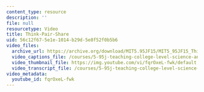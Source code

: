 ```yaml
---
content_type: resource
description: ''
file: null
resourcetype: Video
title: Think-Pair-Share
uid: 56c12f67-5e1e-1014-b29d-5e8f52f0b5b6
video_files:
  archive_url: https://archive.org/download/MIT5.95JF15/MIT5_95JF15_ThinkPairShare_300k.mp4
  video_captions_file: /courses/5-95j-teaching-college-level-science-and-engineering-fall-2015/8aa8790546345a1d85b0f0e9a258d6d5_fqrOxeL-fwk.vtt
  video_thumbnail_file: https://img.youtube.com/vi/fqrOxeL-fwk/default.jpg
  video_transcript_file: /courses/5-95j-teaching-college-level-science-and-engineering-fall-2015/3c580a8105624001904601475236f570_fqrOxeL-fwk.pdf
video_metadata:
  youtube_id: fqrOxeL-fwk
---
```

